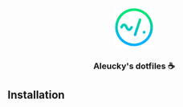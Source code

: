 <br />
<div align="center">
  <img src="./assets/dotfiles-logo.svg" alt="logo"
       width="80" height="80" />

  <h3>Aleucky's dotfiles ☕</h3>
</div>


## Installation

